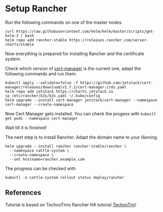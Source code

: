# Setup Rancher

Run the following commands on one of the master nodes:

```
curl https://raw.githubusercontent.com/helm/helm/master/scripts/get-helm-3 | bash
helm repo add rancher-stable https://releases.rancher.com/server-charts/stable
```
Now everything is prepared for installing Rancher and the certificate system.

Check which version of [cert-manager](https://github.com/cert-manager/cert-manager/releases) is the current one, adapt the following commands and run them:

```
kubectl apply --validate=false -f https://github.com/jetstack/cert-manager/releases/download/v1.7.1/cert-manager.crds.yaml
helm repo add jetstack https://charts.jetstack.io
cp /etc/rancher/k3s/k3s.yaml ~/.kube/config
helm upgrade --install cert-manager jetstack/cert-manager --namespace cert-manager --create-namespace
```

Now Cert Manager gets installed. You can check the progess with
```kubectl get pods --namespace cert-manager```

Wait till it is finished!

The next step is to install Rancher. Adapt the domain name to your likening.
```
helm upgrade --install rancher rancher-stable/rancher \
  --namespace cattle-system \
  --create-namespace \
  --set hostname=rancher.example.com
```

The progress can be checked with
```
kubectl -n cattle-system rollout status deploy/rancher
```

## References
Tutorial is based on TechnoTims Rancher HA tutorial [TechnoTim](https://docs.technotim.live/posts/rancher-ha-install/)!

